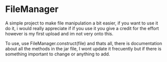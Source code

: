 # FileManager
A simple project to make file manipulation a bit easier, if you want to use it do it, i would really appreciate if if you use it you give a credit for the effort
however is my first upload and im not very onto this.

To use, use FileManager.construct(file) and thats all, there is documentation about all the methods in the jar file, I wont update it frecuently but if there is
something important to change or anything to add.
